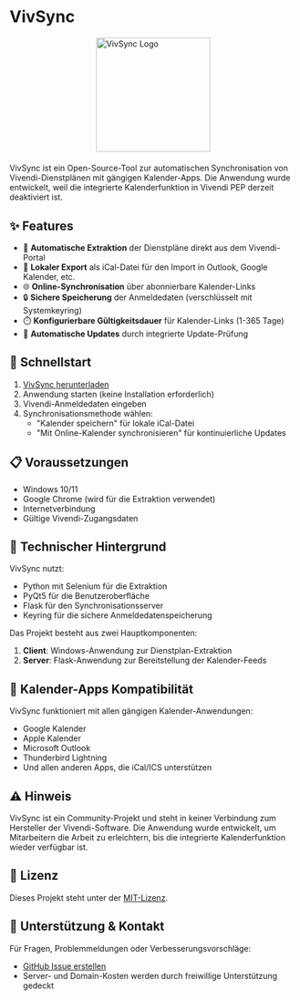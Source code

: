# VivSync

<img src="logo.png" width="200" alt="VivSync Logo" style="margin: 20px auto; display: block;">

VivSync ist ein Open-Source-Tool zur automatischen Synchronisation von Vivendi-Dienstplänen mit gängigen Kalender-Apps. Die Anwendung wurde entwickelt, weil die integrierte Kalenderfunktion in Vivendi PEP derzeit deaktiviert ist.

## ✨ Features

- 🔄 **Automatische Extraktion** der Dienstpläne direkt aus dem Vivendi-Portal
- 💾 **Lokaler Export** als iCal-Datei für den Import in Outlook, Google Kalender, etc.
- 🌐 **Online-Synchronisation** über abonnierbare Kalender-Links
- 🔒 **Sichere Speicherung** der Anmeldedaten (verschlüsselt mit Systemkeyring)
- ⏱️ **Konfigurierbare Gültigkeitsdauer** für Kalender-Links (1-365 Tage)
- 🔔 **Automatische Updates** durch integrierte Update-Prüfung

## 🚀 Schnellstart

1. [VivSync herunterladen](https://vivsync.com/downloads/VivSync.exe)
2. Anwendung starten (keine Installation erforderlich)
3. Vivendi-Anmeldedaten eingeben
4. Synchronisationsmethode wählen:
   - "Kalender speichern" für lokale iCal-Datei
   - "Mit Online-Kalender synchronisieren" für kontinuierliche Updates

## 📋 Voraussetzungen

- Windows 10/11
- Google Chrome (wird für die Extraktion verwendet)
- Internetverbindung
- Gültige Vivendi-Zugangsdaten

## 🔧 Technischer Hintergrund

VivSync nutzt:
- Python mit Selenium für die Extraktion
- PyQt5 für die Benutzeroberfläche
- Flask für den Synchronisationsserver
- Keyring für die sichere Anmeldedatenspeicherung

Das Projekt besteht aus zwei Hauptkomponenten:
1. **Client**: Windows-Anwendung zur Dienstplan-Extraktion
2. **Server**: Flask-Anwendung zur Bereitstellung der Kalender-Feeds

## 📱 Kalender-Apps Kompatibilität

VivSync funktioniert mit allen gängigen Kalender-Anwendungen:
- Google Kalender
- Apple Kalender
- Microsoft Outlook
- Thunderbird Lightning
- Und allen anderen Apps, die iCal/ICS unterstützen

## ⚠️ Hinweis

VivSync ist ein Community-Projekt und steht in keiner Verbindung zum Hersteller der Vivendi-Software. Die Anwendung wurde entwickelt, um Mitarbeitern die Arbeit zu erleichtern, bis die integrierte Kalenderfunktion wieder verfügbar ist.

## 📄 Lizenz

Dieses Projekt steht unter der [MIT-Lizenz](LICENSE).

## 🤝 Unterstützung & Kontakt

Für Fragen, Problemmeldungen oder Verbesserungsvorschläge:
- [GitHub Issue erstellen](https://github.com/IhrUsername/VivSync/issues)
- Server- und Domain-Kosten werden durch freiwillige Unterstützung gedeckt
